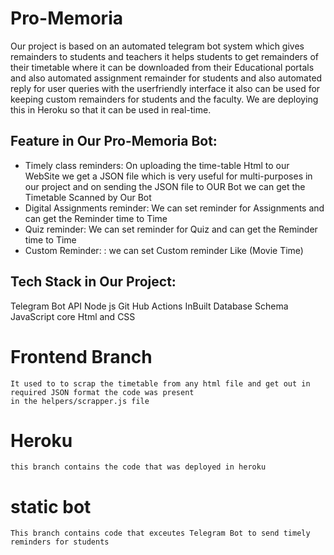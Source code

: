 # Pro-Memoria

Our project is based on an automated telegram bot system which gives remainders to students and teachers it helps students to get remainders of their timetable where it can be downloaded from their Educational portals and also automated assignment remainder for students and also automated reply for user queries with the userfriendly interface it also can be used for keeping custom remainders for students and the faculty. We are deploying this in Heroku so that it can be used in real-time.

## Feature in Our Pro-Memoria Bot:
- Timely class reminders: On uploading the time-table Html to our WebSite we get a JSON file which is very useful for multi-purposes in our project and on sending the JSON file to OUR Bot we can get the Timetable Scanned by Our Bot
- Digital Assignments reminder: We can set reminder for Assignments and can get the Reminder time to Time
- Quiz reminder: We can set reminder for Quiz and can get the Reminder time to Time
- Custom Reminder: : we can set Custom reminder Like (Movie Time)

## Tech Stack in Our Project:
Telegram Bot API 
Node js 
Git Hub Actions 
InBuilt Database Schema 
JavaScript 
core Html and CSS


# Frontend Branch
    It used to to scrap the timetable from any html file and get out in required JSON format the code was present
    in the helpers/scrapper.js file

# Heroku
    this branch contains the code that was deployed in heroku

# static bot
    This branch contains code that exceutes Telegram Bot to send timely reminders for students
